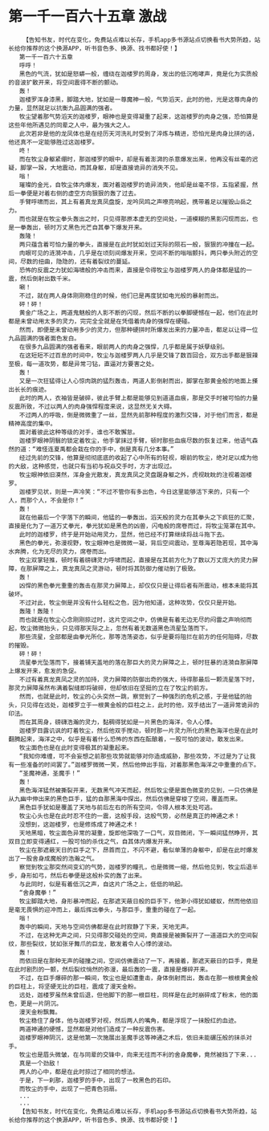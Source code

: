 # 第一千一百六十五章 激战
        【告知书友，时代在变化，免费站点难以长存，手机app多书源站点切换看书大势所趋，站长给你推荐的这个换源APP，听书音色多、换源、找书都好使！】
       第一千一百六十五章
       呼呼！
       黑色的气流，犹如是怒蟒一般，缠绕在迦楼罗的周身，发出的低沉咆哮声，竟是化为实质般的音波扩散开来，将空间震得不断的颤动。
       轰！
       迦楼罗浑身漆黑，脚踏大地，犹如是一尊魔神一般，气势滔天，此时的他，光是这尊肉身的力量，显然就足以抗衡九品圆满的强者。
       牧尘望着那气势滔天的迦楼罗，眼神也是变得凝重了起来，这迦楼罗的肉身之强，恐怕算是这些年他所遇见的同辈之人中，最为强大之人。
       此次若非是他的龙凤体也是在经历天河洗礼时受到了淬炼与精进，恐怕光是肉身比拼的话，他还真不一定能够胜过这迦楼罗。
       咚！
       而在牧尘身躯紧绷时，那迦楼罗的眼中，却是有着澎湃的杀意爆发出来，他再没有丝毫的迟疑，脚掌一跺，大地震动，而其身躯，却是直接诡异的消失不见。
       嗡！
       璀璨的金光，自牧尘体内爆发，面对着迦楼罗的诡异消失，他却是丝毫不惊，五指紧握，然后一拳便是对着右侧的虚空方向狠狠的轰了过去。
       手臂呼啸而出，其上有着真龙真凤盘旋，龙吟凤鸣之声嘹亮响起，携带着足以摧毁山岳之力。
       而也就是在牧尘拳头轰出之时，只见得那原本虚无的空间处，一道模糊的黑影闪现而出，也是一拳轰出，顿时万丈黑色光芒自其拳下爆发开来。
       轰隆！
       两只蕴含着可怕力量的拳头，直接是在此时犹如划过天际的陨石一般，狠狠的冲撞在一起。
       肉眼可见的涟漪冲击，几乎是在顷刻间爆发开来，空间不断的嗡嗡颤抖，两只拳头附近的空间，尽数的扭曲，隐隐的，还有着裂纹的蔓延。
       恐怖的反震之力犹如海啸般的冲击而来，直接是令得牧尘与迦楼罗两人的身体都是猛的一震，然后倒射出数千米。
       唰！
       不过，就在两人身体刚刚稳住的时候，他们已是再度犹如电光般的暴射而出。
       砰！砰！
       黄金广场之上，两道鬼魅般的人影不断的闪现，然后不断的以拳脚硬憾在一起，他们在此时都是未曾动用太多的灵力，完完全全就是在凭借着肉身的强悍在硬碰。
       然而，即便是未曾动用多少的灵力，但那种硬拼时所爆发出来的力量冲击，都足以让得一位九品圆满的强者面色发白。
       在很多九品圆满的强者看来，眼前两人的肉身之强悍，几乎都是属于妖孽级别。
       在这短短不过百息的时间中，牧尘与迦楼罗两人几乎是交锋了数百回合，双方出手都是狠辣至极，每一道攻势，都是异常刁钻，直逼对方要害之处。
       轰！
       又是一次狂猛得让人心惊肉跳的猛烈轰击，两道人影倒射而出，脚掌在那黄金般的地面上搽出长长的痕迹。
       此时的两人，衣袖皆是破碎，彼此手臂上都是能够见到道道血痕，那是交手时被可怕的力量反震所致，不过以两人的肉身强悍程度来说，这显然无关大碍。
       不过两人的呼吸，倒是微微重了一丝，显然先前那种程度的激烈交锋，对于他们而言，都是精神高度的集中。
       面对着彼此这种等级的对手，谁也不敢懈怠。
       迦楼罗眼神阴翳的锁定着牧尘，他手掌抹过手臂，顿时那些血痕尽数的恢复过来，他语气森然的道：“难怪连夏禹都会栽在你的手中，倒是真有几分本事。”
       经过先前的交锋，他算是彻彻底底的收起了心中所有的轻视，眼前的牧尘，绝对足以成为他的大敌，这种感觉，也就只有当初与祝焱交手时，方才出现过。
       牧尘眼神依旧漠然，浑身金光散发，真龙真凤之灵盘踞身躯之外，虎视眈眈的注视着迦楼罗。
       迦楼罗见状，则是一声冷笑：“不过不管你有多出色，今日这里能够活下来的，只有一个人，而那个人，不会是你！”
       轰！
       就在他最后一个字落下的瞬间，他猛的一拳轰出，滔天般的灵力在其拳头之下疯狂的汇聚，直接是化为了一道万丈拳光，拳光犹如是黑色的凶兽，闪电般的席卷而过，将牧尘笼罩在其中。
       此时的迦楼罗，终于是开始动用灵力，显然，他已经不打算继续将战斗拖下去。
       黑色的拳光，弥漫视野，牧尘眼神也是微微一凝，背后空间震动，至尊海若隐若现，其中海水奔腾，化为无尽的灵力，席卷而出。
       牧尘双掌轻推，顿时有着磅礴灵力呼啸而起，直接是在其前方化为了数以万丈庞大的灵力屏障，在那屏障之上，真龙真凤之灵游动，顿时将其防御力催动到了极致。
       轰！
       凶悍的黑色拳光重重的轰击在那灵力屏障上，却仅仅只是让得后者有所震动，根本未能将其破坏。
       不过对此，牧尘倒是并没有什么轻松之色，因为他知道，这种攻势，仅仅只是开始。
       轰隆！轰隆！
       而也就是在牧尘心念刚刚掠过时，这片空间之中，仿佛是有着无边无尽的闷雷之声响彻而起，牧尘微微抬头，只见得那天际之上，忽然有着无数道黑色流星坠落而下。
       那些流星，全部都是由拳光所化，那等浩荡姿态，似乎是要将阻拦在前方的任何阻碍，尽数的摧毁。
       砰！砰！
       流星拳光坠落而下，接着铺天盖地的落在那巨大的灵力屏障之上，顿时狂暴的涟漪自那屏障上爆发开来，愈发的急促。
       不过有着真龙真凤之灵的加持，灵力屏障的防御出奇的强大，待得那最后一颗流星落下时，那灵力屏障虽然布满着裂缝即将破碎，但却依旧在坚挺的立在了牧尘的前方。
       然而，也就是此时，牧尘的心头突然一跳，察觉到了一种强烈的危机之感，于是他猛的抬头，只见得在远处，迦楼罗立于一根黄金般的巨柱之上，此时的他，双手结出了一道异常诡异的印法。
       而在其周身，磅礴浩瀚的灵力，黏稠得犹如是一片黑色的海洋，令人心悸。
       迦楼罗目露讥讽的盯着牧尘，然后他双手搅动，顿时那一片灵力所化的黑色海洋也是在此时翻腾起来，海洋之中，似乎是有着什么恐怖的东西在酝酿着，一股可怕的波动，散发出来。
       牧尘面色也是在此时变得极其的凝重起来。
       “我知你难缠，可不会妄想之前那些攻势就能够对你造成威胁，那些攻势，不过是为了让我有一些准备的时间罢了。”迦楼罗微微一笑，然后他伸出手指，对着那黑色海洋之中重重的点下。
       “圣魔神通，圣魔手！”
       轰！
       黑色海洋猛然被撕裂开来，无数黑气冲天而起，然后牧尘便是面色微变的见到，一只仿佛是从九幽中伸出来的黑色巨手，猛的自那黑海中探出，然后仿佛是穿梭了空间，覆盖而来。
       黑色巨手犹如是覆盖了天地与前后左右的所有空间，令得人根本无处可逃。
       牧尘心头也是在此时忍不住的一震，这般手段，这般气势，必然是真正的神通之术！
       没想到，这迦楼罗，也是修炼成了神通之术！
       天地黑暗，牧尘面色异常的凝重，旋即他深吸了一口气，双目微闭，下一瞬间猛然睁开，其双目立即变得通红，一股可怕的杀伐之气，自其体内爆发开来。
       牧尘在那遮蔽天日的巨手之下，昂首而立，不闪不避，看似单薄的身躯中，却是在此时爆发出了一股舍身成魔般的浩瀚之气。
       察觉到牧尘那突然间变幻的气势，迦楼罗的瞳孔，也是微微一缩，然后他见到，牧尘后退半步，身形如弓，然后右拳便是这般朴实的轰了出来。
       与此同时，似是有着低沉之声，自这片广场之上，低低的响起。
       “舍身魔拳！”
       牧尘脚踏大地，身形暴冲而起，在那遮天蔽日般的巨手下，他渺小得犹如蝼蚁，然而他依旧是毫无畏惧的迎冲而上，最后挥出拳头，与那巨手，重重的碰在了一起。
       嗡！
       轰中的瞬间，天地与空间仿佛都是在此时寂静了下来，天地无声。
       不过，在这种无声之间，只见得那交碰处的空间，竟直接是被撕裂开了一道道巨大的空间裂纹，那些裂纹，犹如张牙舞爪的巨龙，散发着令人心悸的波动。
       轰！
       而依旧是在那种无声的碰撞之间，空间仿佛震动了一下，再接着，那遮天蔽日的巨手，竟是在此时剧烈的一颤，然后裂纹悄然的弥漫，最后轰的一震，直接是爆碎开来。
       不过，在巨手爆碎的那一瞬间，牧尘也是如遭重击，身体倒射而出，轰击在那一根根黄金般的巨柱上，将坚硬无比的巨柱，震成了漫天金粉。
       远处，迦楼罗虽然未曾后退，但他脚下的那一根巨柱，同样是在此时崩碎成了粉末，他的面色，更是一片阴沉。
       漫天金粉飘舞。
       牧尘稳住了身体，他与迦楼罗对视，然后两人的嘴角，都是浮现了一抹殷红的血迹。
       两道神通的硬憾，显然都是对他们造成了一种反震伤害。
       迦楼罗眼神阴沉，这是他第一次施展出圣魔手这等神通之术后，依旧未能碾压般的抹杀对手。
       牧尘也是眉头微皱，在与同辈的交锋中，向来无往而不利的舍身魔拳，竟然被挡了下来...
       真是一个劲敌！
       两人的心中，都是在此时掠过了相同的想法。
       于是，下一刹那，迦楼罗的手中，出现了一枚黑色的石印。
       而牧尘的手中，出现了一把青色羽扇。
       ...
       ...
       【告知书友，时代在变化，免费站点难以长存，手机app多书源站点切换看书大势所趋，站长给你推荐的这个换源APP，听书音色多、换源、找书都好使！】